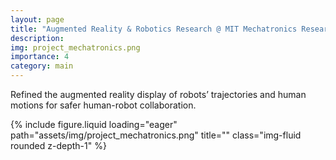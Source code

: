 ```yaml
---
layout: page
title: "Augmented Reality & Robotics Research @ MIT Mechatronics Research Lab"
description: 
img: project_mechatronics.png
importance: 4
category: main
---
```

Refined the augmented reality display of robots’ trajectories and human motions for safer human-robot collaboration. 

<div class="row">
    <div class="col-sm mt-3 mt-md-0">
        {% include figure.liquid loading="eager" path="assets/img/project_mechatronics.png" title="" class="img-fluid rounded z-depth-1" %}
    </div>
</div>
